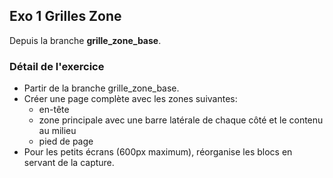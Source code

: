 ## Exo 1 Grilles Zone

Depuis la branche **grille_zone_base**.


### Détail de l'exercice

* Partir de la branche grille_zone_base.
* Créer une page complète avec les zones suivantes: 
	* en-tête
	* zone principale avec une barre latérale de chaque côté et le contenu au milieu
	* pied de page
* Pour les petits écrans (600px maximum), réorganise les blocs en servant de la capture.